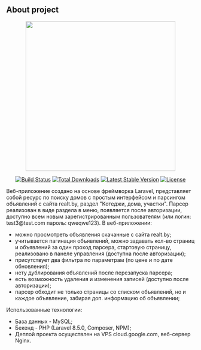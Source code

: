 
## About project

<p align="center"><a href="https://laravel.com" target="_blank"><img src="https://raw.githubusercontent.com/laravel/art/master/logo-lockup/5%20SVG/2%20CMYK/1%20Full%20Color/laravel-logolockup-cmyk-red.svg" width="400"></a></p>

<p align="center">
<a href="https://travis-ci.org/laravel/framework"><img src="https://travis-ci.org/laravel/framework.svg" alt="Build Status"></a>
<a href="https://packagist.org/packages/laravel/framework"><img src="https://poser.pugx.org/laravel/framework/d/total.svg" alt="Total Downloads"></a>
<a href="https://packagist.org/packages/laravel/framework"><img src="https://poser.pugx.org/laravel/framework/v/stable.svg" alt="Latest Stable Version"></a>
<a href="https://packagist.org/packages/laravel/framework"><img src="https://poser.pugx.org/laravel/framework/license.svg" alt="License"></a>
</p>
<p>
Веб-приложение создано на основе фреймворка Laravel, представляет собой ресурс по поиску домов с простым интерфейсом и парсингом объявлений с сайта realt.by, раздел "Котеджи, дома, участки". Парсер реализован в виде раздела в меню, появляется после авторизации, доступно всем новым зарегистрированным пользователям (или логин: test3@test.com пароль: qweqwe123).
В веб-приложении:
<ul>  
<li>можно просмотреть объявления скачанные с сайта realt.by;</li>
<li>учитывается пагинация объявлений, можно задавать кол-во страниц и объявлений за один проход парсера, стартовую страницу, реализовано в панеле управления (доступна после авторизации);</li>
<li> присутствует два фильтра по параметрам (по цене и по дате обновления);</li>
<li>нету дублирования объявлений после перезапуска парсера;</li>
<li>есть возможность удаления и изменения записей (доступно после авторизации);</li>
<li>парсер обходит не только страницы со списком объявлений, но и каждое объявление, забирая доп. информацию об объявлении;</li>
</ul>
Использованные технологии:
<ul>
<li>База данных - MySQL;</li>
<li>Бекенд - PHP (Laravel 8.5.0, Composer, NPM);</li>
<li>Деплой проекта осуществлен на VPS cloud.google.com, веб-сервер Nginx.</li>
</ul>
</p>
